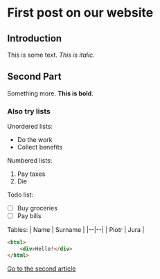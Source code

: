 # First post on our website

## Introduction

This is some text. _This is italic_.

## Second Part

Something more. **This is bold**.

### Also try lists

Unordered lists:

-   Do the work
-   Collect benefits

Numbered lists:

1.  Pay taxes
2.  Die

Todo list:

-   [ ] Buy groceries
-   [ ] Pay bills

Tables:
| Name | Surname |
|--|--|
| Piotr | Jura |

```html
<html>
    <div>Hello!</div>
</html>
```

[Go to the second article](/blog/second)

